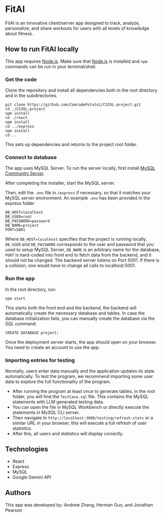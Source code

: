 # FitAI
FitAI is an innovative client/server app designed to track, analyze, personalize, and share workouts for users with all levels of knowledge about fitness. 

## How to run FitAI locally

This app requires [Node.js](https://nodejs.org/en). Make sure that [Node.js](https://nodejs.org/en) is installed and `npm` commands can be run in your terminal/shell. 

### Get the code

Clone the repository and install all dependencies both in the root directory and in the subdirectories. 
```
git clone https://github.com/ComradePotato1/CS35L-project.git
cd ./CS35L-project
npm install
cd ./react
npm install
cd ../express
npm install
cd ..
```
This sets up dependencies and returns to the project root folder. 

### Connect to database
The app uses MySQL Server. To run the server locally, first install [MySQL Community Server](https://dev.mysql.com/downloads/mysql/8.4.html). 

After completing the installer, start the MySQL server. 

Then, edit the `.env` file in `/express` if necessary, so that it matches your MySQL server environment. An example `.env` has been provided in the express folder
```
DB_HOST=localhost
DB_USER=root
DB_PASSWORD=password
DB_NAME=project
PORT=5001
```
Where `DB_HOST=localhost` specifies that the project is running locally, `DB_USER` and `DB_PASSWORD` corresponds to the user and password that you used to setup MySQL Server, `DB_NAME` is an arbitrary name for the database, 
`PORT` is hard-coded into front end to fetch data from the backend, and it should not be changed. The backend server listens on Port 5001. If there is a collision, one would have to change all calls to localhost:5001.

### Run the app
In the root directory, run:
```
npm start
```

This starts both the front end and the backend, the backend will automatically create the necessary database and tables. In case the database initialization fails, you can manually create the database via the SQL command:
```
CREATE DATABASE project;
```
Once the deployment server starts, the app should open on your browser. You need to create an account to use the app. 

### Importing entries for testing
Normally, users enter data manually and the application updates its state automatically. 
To test the program, we recommend importing some user data to explore the full functionality of the program. 
- After running the program at least once to generate tables, in the root folder, you will find the `TestCase.sql` file. This contains the MySQL statements with LLM generated testing data. 
- You can open the file in MySQL Workbench or directly execute the statements in MySQL CLI server. 
- Then navigate to `http://localhost:3000/testing/refresh-stats` or a similar URL in your browser, this will execute a full refresh of user statistics. 
- After this, all users and statistics will display correctly. 


## Technologies
- React
- Express
- MySQL
- Google Gemini API

## Authors
This app was developed by: Andrew Zhang, Herman Guo, and Jonathan Pearson
